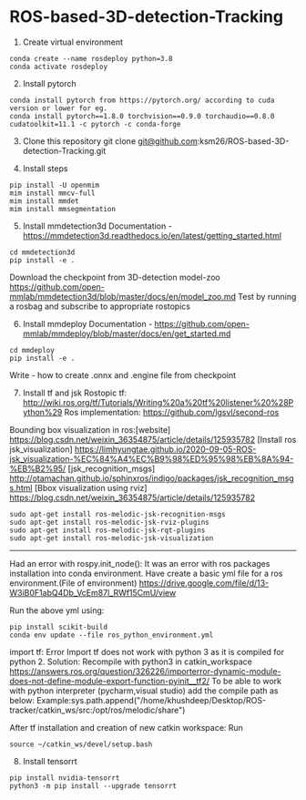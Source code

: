 # ROS-based-3D-detection-Tracking

1) Create virtual environment
```
conda create --name rosdeploy python=3.8
conda activate rosdeploy
```

2) Install pytorch 
```
conda install pytorch from https://pytorch.org/ according to cuda version or lower for eg. 
conda install pytorch==1.8.0 torchvision==0.9.0 torchaudio==0.8.0 cudatoolkit=11.1 -c pytorch -c conda-forge
```

3) Clone this repository 
git clone git@github.com:ksm26/ROS-based-3D-detection-Tracking.git

4) Install steps 
```
pip install -U openmim
mim install mmcv-full
mim install mmdet
mim install mmsegmentation
```

5) Install mmdetection3d Documentation - https://mmdetection3d.readthedocs.io/en/latest/getting_started.html
```
cd mmdetection3d
pip install -e .
```

Download the checkpoint from 3D-detection model-zoo https://github.com/open-mmlab/mmdetection3d/blob/master/docs/en/model_zoo.md
Test by running a rosbag and subscribe to appropriate rostopics 

6) Install mmdeploy Documentation - https://github.com/open-mmlab/mmdeploy/blob/master/docs/en/get_started.md
```
cd mmdeploy 
pip install -e .
```
Write - how to create .onnx and .engine file from checkpoint

7) Install tf and jsk 
Rostopic tf: http://wiki.ros.org/tf/Tutorials/Writing%20a%20tf%20listener%20%28Python%29
Ros implementation: https://github.com/lgsvl/second-ros

Bounding box visualization in ros:[website] https://blog.csdn.net/weixin_36354875/article/details/125935782
[Install ros jsk_visualization] https://limhyungtae.github.io/2020-09-05-ROS-jsk_visualization-%EC%84%A4%EC%B9%98%ED%95%98%EB%8A%94-%EB%B2%95/
[jsk_recognition_msgs] http://otamachan.github.io/sphinxros/indigo/packages/jsk_recognition_msgs.html
[Bbox visualization using rviz] https://blog.csdn.net/weixin_36354875/article/details/125935782
```
sudo apt-get install ros-melodic-jsk-recognition-msgs 
sudo apt-get install ros-melodic-jsk-rviz-plugins
sudo apt-get install ros-melodic-jsk-rqt-plugins
sudo apt-get install ros-melodic-jsk-visualization
```

-----------------------------------------------------------------------------------------------------------------------------------------------
Had an error with rospy.init_node(): It was an error with ros packages installation into conda environment. Have create a basic yml file for a ros environment.(File of environment) https://drive.google.com/file/d/13-W3iB0F1abQ4Db_VcEm87l_RWf15CmU/view 

Run the above yml using: 
```
pip install scikit-build
conda env update --file ros_python_environment.yml
```

import tf: Error
Import tf does not work with python 3 as it is compiled for python 2. 
Solution: Recompile with python3 in catkin_workspace
https://answers.ros.org/question/326226/importerror-dynamic-module-does-not-define-module-export-function-pyinit__tf2/
To be able to work with python interpreter (pycharm,visual studio) add the compile path as below:
Example:sys.path.append("/home/khushdeep/Desktop/ROS-tracker/catkin_ws/src:/opt/ros/melodic/share")

After tf installation and creation of new catkin workspace: 
Run 
```
source ~/catkin_ws/devel/setup.bash
```

8) Install tensorrt 
```
pip install nvidia-tensorrt
python3 -m pip install --upgrade tensorrt
```

